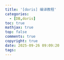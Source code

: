 ```yaml
---
title: '[doris] 编译教程'
categories:
  - [DB,doris]
toc: true
mathjax: true
top: false
comments: true
copyright: true
date: 2025-09-26 09:09:20
tags:
---
```

